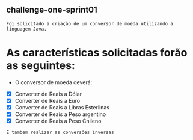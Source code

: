 ## challenge-one-sprint01
``` Foi solicitado a criação de um conversor de moeda utilizando a linguagem Java. ```
# As características solicitadas forão as seguintes:

- O conversor de moeda deverá:

- [x] Converter de Reais a Dólar
- [x] Converter de Reais a Euro
- [x] Converter de Reais a Libras Esterlinas
- [x] Converter de Reais a Peso argentino
- [x] Converter de Reais a Peso Chileno

``` E tambem realizar as conversões inversas ```

